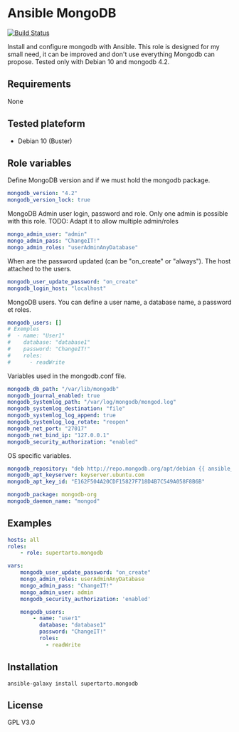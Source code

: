 # Ansible MongoDB
[![Build Status](https://travis-ci.com/supertarto/ansible-mongodb.svg?branch=master)](https://travis-ci.com/supertarto/ansible-mongodb)

Install and configure mongodb with Ansible. This role is designed for my small need, it can be improved and don't use everything Mongodb can propose. Tested only with Debian 10 and mongodb 4.2.

## Requirements
None

## Tested plateform
* Debian 10 (Buster)

## Role variables
Define MongoDB version and if we must hold the mongodb package. 
```yml
mongodb_version: "4.2"
mongodb_version_lock: true
```
MongoDB Admin user login, password and role. Only one admin is possible with this role. TODO: Adapt it to allow multiple admin/roles
```yml
mongo_admin_user: "admin"
mongo_admin_pass: "ChangeIT!"
mongo_admin_roles: "userAdminAnyDatabase"
```
When are the password updated (can be "on_create" or "always"). The host attached to the users.
```yml
mongodb_user_update_password: "on_create"
mongodb_login_host: "localhost"
```
MongoDB users. You can define a user name, a database name, a password et roles.
```yml
mongodb_users: []
# Exemples
#  - name: "User1"
#    database: "database1"
#    password: "ChangeIT!"
#    roles:
#      - readWrite
```
Variables used in the mongodb.conf file.
```yml
mongodb_db_path: "/var/lib/mongodb"
mongodb_journal_enabled: true
mongodb_systemlog_path: "/var/log/mongodb/mongod.log"
mongodb_systemlog_destination: "file"
mongodb_systemlog_log_append: true
mongodb_systemlog_log_rotate: "reopen"
mongodb_net_port: "27017"
mongodb_net_bind_ip: "127.0.0.1"
mongodb_security_authorization: "enabled"
```
OS specific variables. 
```yml
mongodb_repository: "deb http://repo.mongodb.org/apt/debian {{ ansible_distribution_release }}/mongodb-org/{{ mongodb_version }} main"
mongodb_apt_keyserver: keyserver.ubuntu.com
mongodb_apt_key_id: "E162F504A20CDF15827F718D4B7C549A058F8B6B"

mongodb_package: mongodb-org
mongodb_daemon_name: "mongod"
```
## Examples
```yml
hosts: all
roles:
    - role: supertarto.mongodb

vars:
    mongodb_user_update_password: "on_create"
    mongo_admin_roles: userAdminAnyDatabase
    mongo_admin_pass: "ChangeIT!"
    mongo_admin_user: admin
    mongodb_security_authorization: 'enabled'

    mongodb_users:
        - name: "user1"
          database: "database1"
          password: "ChangeIT!"
          roles:
            - readWrite
```
## Installation
```
ansible-galaxy install supertarto.mongodb
```
## License
GPL V3.0
